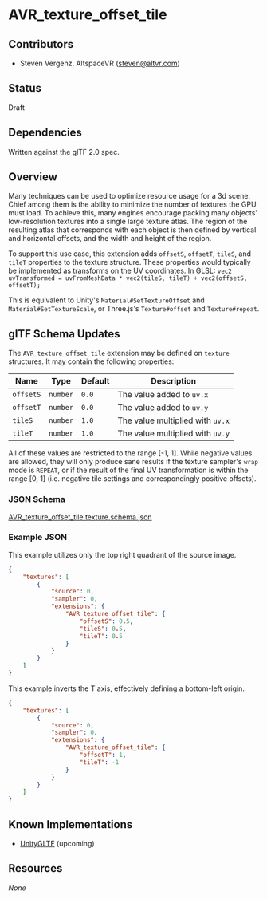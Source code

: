 # AVR_texture_offset_tile

## Contributors

* Steven Vergenz, AltspaceVR ([steven@altvr.com](mailto:steven@altvr.com))

## Status

Draft

## Dependencies

Written against the glTF 2.0 spec.

## Overview

Many techniques can be used to optimize resource usage for a 3d scene. Chief among them is the ability to minimize the number of textures the GPU must load. To achieve this, many engines encourage packing many objects' low-resolution textures into a single large texture atlas. The region of the resulting atlas that corresponds with each object is then defined by vertical and horizontal offsets, and the width and height of the region.

To support this use case, this extension adds `offsetS`, `offsetT`, `tileS`, and `tileT` properties to the texture structure. These properties would typically be implemented as transforms on the UV coordinates. In GLSL: `vec2 uvTransformed = uvFromMeshData * vec2(tileS, tileT) + vec2(offsetS, offsetT);`

This is equivalent to Unity's `Material#SetTextureOffset` and `Material#SetTextureScale`, or Three.js's `Texture#offset` and `Texture#repeat`.

## glTF Schema Updates

The `AVR_texture_offset_tile` extension may be defined on `texture` structures. It may contain the following properties:

| Name      | Type     | Default | Description
|-----------|----------|---------|---------------------------------
| `offsetS` | `number` | `0.0`   | The value added to `uv.x`
| `offsetT` | `number` | `0.0`   | The value added to `uv.y`
| `tileS`   | `number` | `1.0`   | The value multiplied with `uv.x`
| `tileT`   | `number` | `1.0`   | The value multiplied with `uv.y`

All of these values are restricted to the range [-1, 1]. While negative values are allowed, they will only produce sane results if the texture sampler's `wrap` mode is `REPEAT`, or if the result of the final UV transformation is within the range [0, 1] (i.e. negative tile settings and correspondingly positive offsets).

### JSON Schema

[AVR_texture_offset_tile.texture.schema.json](schema/AVR_texture_offset_tile.texture.schema.json)

### Example JSON

This example utilizes only the top right quadrant of the source image.

```json
{
	"textures": [
		{
			"source": 0,
			"sampler": 0,
			"extensions": {
				"AVR_texture_offset_tile": {
					"offsetS": 0.5,
					"tileS": 0.5,
					"tileT": 0.5
				}
			}
		}
	]
}
```

This example inverts the T axis, effectively defining a bottom-left origin.

```json
{
	"textures": [
		{
			"source": 0,
			"sampler": 0,
			"extensions": {
				"AVR_texture_offset_tile": {
					"offsetT": 1,
					"tileT": -1
				}
			}
		}
	]
}
```

## Known Implementations

* [UnityGLTF](https://github.com/AltspaceVR/UnityGLTF) (upcoming)

## Resources

*None*
